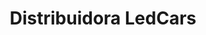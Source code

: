 ---
title: "Distribuidora LedCars"
url: /suba-bogota/distribuidora-ledcars/
shop: piezas de automóviles
---